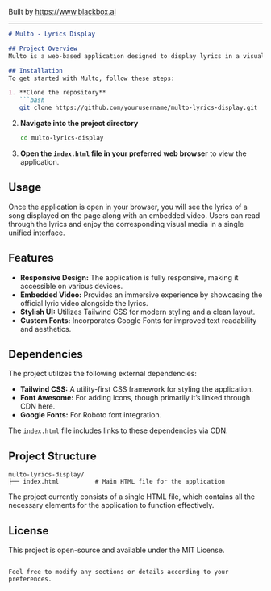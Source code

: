 
Built by https://www.blackbox.ai

---

```markdown
# Multo - Lyrics Display

## Project Overview
Multo is a web-based application designed to display lyrics in a visually appealing format. The application incorporates an embedded video to enhance the user experience while reading the lyrics. Users can enjoy a seamless display of song lyrics along with respective multimedia content.

## Installation
To get started with Multo, follow these steps:

1. **Clone the repository**
   ```bash
   git clone https://github.com/yourusername/multo-lyrics-display.git
   ```
   
2. **Navigate into the project directory**
   ```bash
   cd multo-lyrics-display
   ```

3. **Open the `index.html` file in your preferred web browser** to view the application.

## Usage
Once the application is open in your browser, you will see the lyrics of a song displayed on the page along with an embedded video. Users can read through the lyrics and enjoy the corresponding visual media in a single unified interface.

## Features
- **Responsive Design:** The application is fully responsive, making it accessible on various devices.
- **Embedded Video:** Provides an immersive experience by showcasing the official lyric video alongside the lyrics.
- **Stylish UI:** Utilizes Tailwind CSS for modern styling and a clean layout.
- **Custom Fonts:** Incorporates Google Fonts for improved text readability and aesthetics.

## Dependencies
The project utilizes the following external dependencies:
- **Tailwind CSS:** A utility-first CSS framework for styling the application.
- **Font Awesome:** For adding icons, though primarily it’s linked through CDN here.
- **Google Fonts:** For Roboto font integration.

The `index.html` file includes links to these dependencies via CDN. 

## Project Structure
```
multo-lyrics-display/
├── index.html          # Main HTML file for the application
```

The project currently consists of a single HTML file, which contains all the necessary elements for the application to function effectively.

## License
This project is open-source and available under the MIT License.
```

Feel free to modify any sections or details according to your preferences.